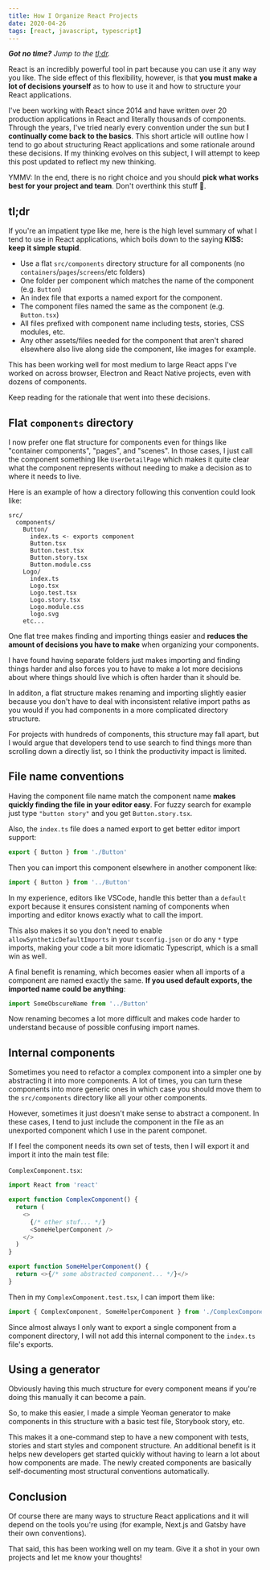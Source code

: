 ```yaml
---
title: How I Organize React Projects
date: 2020-04-26
tags: [react, javascript, typescript]
---
```


_**Got no time?** Jump to the [tl;dr](#tldr)._

React is an incredibly powerful tool in part because you can use it any way you like. The side effect of this flexibility, however, is that **you must make a lot of decisions yourself** as to how to use it and how to structure your React applications.

I've been working with React since 2014 and have written over 20 production applications in React and literally thousands of components. Through the years, I've tried nearly every convention under the sun but **I continually come back to the basics**. This short article will outline how I tend to go about structuring React applications and some rationale around these decisions. If my thinking evolves on this subject, I will attempt to keep this post updated to reflect my new thinking.

YMMV: In the end, there is no right choice and you should **pick what works best for your project and team**. Don't overthink this stuff 🤔.

## tl;dr

If you're an impatient type like me, here is the high level summary of what I tend to use in React applications, which boils down to the saying **KISS: keep it simple stupid**.

- Use a flat `src/components` directory structure for all components (no `containers`/`pages`/`screens`/etc folders)
- One folder per component which matches the name of the component (e.g. `Button`)
- An index file that exports a named export for the component.
- The component files named the same as the component (e.g. `Button.tsx`)
- All files prefixed with component name including tests, stories, CSS modules, etc.
- Any other assets/files needed for the component that aren't shared elsewhere also live along side the component, like images for example.

This has been working well for most medium to large React apps I've worked on across browser, Electron and React Native projects, even with dozens of components.

Keep reading for the rationale that went into these decisions.

## Flat `components` directory

I now prefer one flat structure for components even for things like "container components", "pages", and "scenes". In those cases, I just call the component something like `UserDetailPage` which makes it quite clear what the component represents without needing to make a decision as to where it needs to live.

Here is an example of how a directory following this convention could look like:

```markup
src/
  components/
    Button/
      index.ts <- exports component
      Button.tsx
      Button.test.tsx
      Button.story.tsx
      Button.module.css
    Logo/
      index.ts
      Logo.tsx
      Logo.test.tsx
      Logo.story.tsx
      Logo.module.css
      logo.svg
    etc...
```

One flat tree makes finding and importing things easier and **reduces the amount of decisions you have to make** when organizing your components.

I have found having separate folders just makes importing and finding things harder and also forces you to have to make a lot more decisions about where things should live which is often harder than it should be.

In additon, a flat structure makes renaming and importing slightly easier because you don't have to deal with inconsistent relative import paths as you would if you had components in a more complicated directory structure.

For projects with hundreds of components, this structure may fall apart, but I would argue that developers tend to use search to find things more than scrolling down a directly list, so I think the productivity impact is limited.

## File name conventions

Having the component file name match the component name **makes quickly finding the file in your editor easy**. For fuzzy search for example just type `"button story"` and you get `Button.story.tsx`.

Also, the `index.ts` file does a named export to get better editor import support:

```typescript
export { Button } from './Button'
```

Then you can import this component elsewhere in another component like:

```typescript
import { Button } from '../Button'
```

In my experience, editors like VSCode, handle this better than a `default` export because it ensures consistent naming of components when importing and editor knows exactly what to call the import.

This also makes it so you don't need to enable `allowSyntheticDefaultImports` in your `tsconfig.json` or do any `*` type imports, making your code a bit more idiomatic Typescript, which is a small win as well.

A final benefit is renaming, which becomes easier when all imports of a component are named exactly the same. **If you used default exports, the imported name could be anything**:

```typescript
import SomeObscureName from '../Button'
```

Now renaming becomes a lot more difficult and makes code harder to understand because of possible confusing import names.

## Internal components

Sometimes you need to refactor a complex component into a simpler one by abstracting it into more components. A lot of times, you can turn these components into more generic ones in which case you should move them to the `src/components` directory like all your other components.

However, sometimes it just doesn't make sense to abstract a component. In these cases, I tend to just include the component in the file as an unexported component which I use in the parent componet.

If I feel the component needs its own set of tests, then I will export it and import it into the main test file:

`ComplexComponent.tsx`:

```typescript
import React from 'react'

export function ComplexComponent() {
  return (
    <>
      {/* other stuf... */}
      <SomeHelperComponent />
    </>
  )
}

export function SomeHelperComponent() {
  return <>{/* some abstracted component... */}</>
}
```

Then in my `ComplexComponent.test.tsx`, I can import them like:

```typescript
import { ComplexComponent, SomeHelperComponent } from './ComplexComponent'
```

Since almost always I only want to export a single component from a component directory, I will not add this internal component to the `index.ts` file's exports.

## Using a generator

Obviously having this much structure for every component means if you're doing this manually it can become a pain.

So, to make this easier, I made a simple Yeoman generator to make components in this structure with a basic test file, Storybook story, etc.

This makes it a one-command step to have a new component with tests, stories and start styles and component structure. An additional benefit is it helps new developers get started quickly without having to learn a lot about how components are made. The newly created components are basically self-documenting most structural conventions automatically.

## Conclusion

Of course there are many ways to structure React applications and it will depend on the tools you're using (for example, Next.js and Gatsby have their own conventions).

That said, this has been working well on my team. Give it a shot in your own projects and let me know your thoughts!
